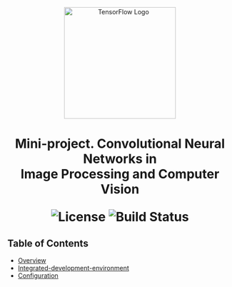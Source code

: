 <p align="center">
  <img src="https://www.gstatic.com/devrel-devsite/prod/v2df3c70ff8eb01e8c0bb049c3da894e4221ea678ae827e9fb45267d1a61dc2be/tensorflow/images/lockup.svg" alt="TensorFlow Logo" width="250">
</p>

<h1 align="center"> Mini-project. Convolutional Neural Networks in
<br /> Image Processing and Computer Vision </h>

<p align="center">
  <img alt="License" src="https://img.shields.io/badge/license-Apache%202.0-blue.svg">
  <img alt="Build Status" src="https://img.shields.io/badge/build-passing-teal.svg">
</p>

## Table of Contents

- [Overview](#overview)
- [Integrated-development-environment](#integrated-development-environment)
- [Configuration](#configuration)